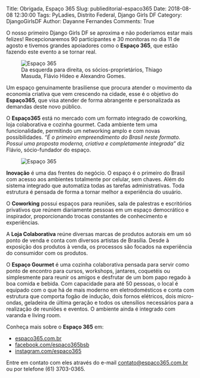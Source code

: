 Title: Obrigada, Espaço 365
Slug: publieditorial-espaco365
Date: 2018-08-08 12:30:00
Tags: PyLadies, Distrito Federal, Django Girls DF
Category: DjangoGirlsDF
Author: Dayanne Fernandes
Comments: True

O nosso primeiro Django Girls DF se aproxima e não poderíamos estar mais
felizes! Recepcionaremos 90 participantes e 30 monitoras no dia 11 de agosto
e tivemos grandes apoiadores como o **Espaço 365**, que estão fazendo este
evento a se tornar real.

<figure>
    <img alt="Espaço 365" src="{filename}/images/espaco365/esp3651.jpg"/>
    <figcaption>Da esquerda para direita, os sócios-proprietários,
    Thiago Masuda, Flávio Hideo e Alexandro Gomes.</figcaption>
</figure>

Um espaço genuinamente brasiliense que procura atender o movimento da economia
criativa que vem crescendo na cidade, esse é o objetivo do **Espaço365**,
que visa atender de forma abrangente e personalizada as demandas deste novo
público.

O **Espaço365** está no mercado com um formato integrado de coworking, loja
colaborativa e cozinha gourmet. Cada ambiente tem uma funcionalidade,
permitindo um networking amplo e com novas possibilidades.
*“É o primeiro empreendimento do Brasil neste formato. Possui uma proposta
moderna, criativa e completamente integrada”* diz Flávio, sócio-fundador do
espaço.

<figure>
    <img alt="Espaço 365" src="{filename}/images/espaco365/esp3652.jpg"/>
</figure>

**Inovação** é uma das frentes do negócio. O espaço é o primeiro do Brasil com
acesso aos ambientes totalmente por celular, sem chaves. Além do sistema
integrado que automatiza todas as tarefas administrativas. Toda estrutura é
pensada de forma a tornar melhor a experiência do usuário.

O **Coworking** possui espaços para reuniões, sala de palestras e escritórios
privativos que reúnem diariamente pessoas em um espaço democrático e
inspirador, proporcionando trocas constantes de conhecimento e experiências.

A **Loja Colaborativa** reúne diversas marcas de produtos autorais em um só
ponto de venda e conta com diversos artistas de Brasília. Desde à exposição
dos produtos à venda, os processos são focados na experiência do consumidor
com os produtos.

O **Espaço Gourmet** é uma cozinha colaborativa pensada para servir como ponto
de encontro para cursos, workshops, jantares, coquetéis ou simplesmente para
reunir os amigos e desfrutar de um bom papo regado à boa comida e bebida. Com
capacidade para até 50 pessoas, o local é equipado com o que há de mais moderno
em eletrodomésticos e conta com estrutura que comporta fogão de indução, dois
fornos elétricos, dois micro-ondas, geladeira de última geração e todos os
utensílios necessários para a realização de reuniões e eventos. O ambiente
ainda é integrado com varanda e living room.

Conheça mais sobre o **Espaço 365** em:<br>
- [espaco365.com.br][site]<br>
- [facebook.com/espaco365bsb][facebook]<br>
- [instagram.com/espaco365][instagram]<br>

Entre em contato com eles através do e-mail contato@espaco365.com.br ou por
telefone (61) 3703-0365.

[site]: http://espaco365.com.br
[facebook]: https://www.facebook.com/espaco365bsb/
[instagram]: https://www.instagram.com/espaco365  
